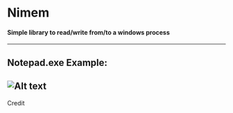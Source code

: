 # Nimem
#### Simple library to read/write from/to a windows process
----
## Notepad.exe Example:
![Alt text](https://s7.gifyu.com/images/tkwnvblAXx.gif)
----

Credit

